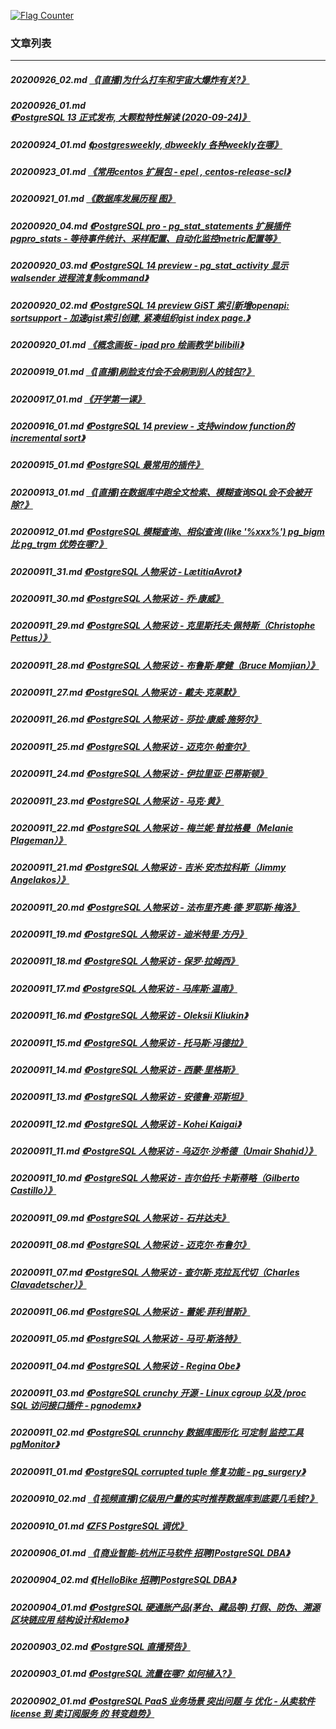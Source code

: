 <a rel="nofollow" href="http://info.flagcounter.com/h9V1"  ><img src="http://s03.flagcounter.com/count/h9V1/bg_FFFFFF/txt_000000/border_CCCCCC/columns_2/maxflags_12/viewers_0/labels_0/pageviews_0/flags_0/"  alt="Flag Counter"  border="0"  ></a>  
  
### 文章列表  
----  
##### 20200926_02.md   [《[直播]为什么打车和宇宙大爆炸有关?》](20200926_02.md)  
##### 20200926_01.md   [《PostgreSQL 13 正式发布, 大颗粒特性解读 (2020-09-24)》](20200926_01.md)  
##### 20200924_01.md   [《postgresweekly, dbweekly 各种weekly在哪》](20200924_01.md)  
##### 20200923_01.md   [《常用centos 扩展包 - epel , centos-release-scl》](20200923_01.md)  
##### 20200921_01.md   [《数据库发展历程 图》](20200921_01.md)  
##### 20200920_04.md   [《PostgreSQL pro - pg_stat_statements 扩展插件 pgpro_stats - 等待事件统计、采样配置、自动化监控metric配置等》](20200920_04.md)  
##### 20200920_03.md   [《PostgreSQL 14 preview - pg_stat_activity 显示 walsender 进程流复制command》](20200920_03.md)  
##### 20200920_02.md   [《PostgreSQL 14 preview  GiST 索引新增openapi: sortsupport - 加速gist索引创建, 紧凑组织gist index page.》](20200920_02.md)  
##### 20200920_01.md   [《概念画板 - ipad pro 绘画教学 bilibili》](20200920_01.md)  
##### 20200919_01.md   [《[直播]刷脸支付会不会刷到别人的钱包?》](20200919_01.md)  
##### 20200917_01.md   [《开学第一课》](20200917_01.md)  
##### 20200916_01.md   [《PostgreSQL 14 preview - 支持window function的incremental sort》](20200916_01.md)  
##### 20200915_01.md   [《PostgreSQL 最常用的插件》](20200915_01.md)  
##### 20200913_01.md   [《[直播]在数据库中跑全文检索、模糊查询SQL会不会被开除?》](20200913_01.md)  
##### 20200912_01.md   [《PostgreSQL 模糊查询、相似查询 (like '%xxx%') pg_bigm 比 pg_trgm 优势在哪?》](20200912_01.md)  
##### 20200911_31.md   [《PostgreSQL 人物采访 - LætitiaAvrot》](20200911_31.md)  
##### 20200911_30.md   [《PostgreSQL 人物采访 - 乔·康威》](20200911_30.md)  
##### 20200911_29.md   [《PostgreSQL 人物采访 - 克里斯托夫·佩特斯（Christophe Pettus）》](20200911_29.md)  
##### 20200911_28.md   [《PostgreSQL 人物采访 - 布鲁斯·摩健（Bruce Momjian）》](20200911_28.md)  
##### 20200911_27.md   [《PostgreSQL 人物采访 - 戴夫·克莱默》](20200911_27.md)  
##### 20200911_26.md   [《PostgreSQL 人物采访 - 莎拉·康威·施努尔》](20200911_26.md)  
##### 20200911_25.md   [《PostgreSQL 人物采访 - 迈克尔·帕奎尔》](20200911_25.md)  
##### 20200911_24.md   [《PostgreSQL 人物采访 - 伊拉里亚·巴蒂斯顿》](20200911_24.md)  
##### 20200911_23.md   [《PostgreSQL 人物采访 - 马克·黄》](20200911_23.md)  
##### 20200911_22.md   [《PostgreSQL 人物采访 - 梅兰妮·普拉格曼（Melanie Plageman）》](20200911_22.md)  
##### 20200911_21.md   [《PostgreSQL 人物采访 - 吉米·安杰拉科斯（Jimmy Angelakos）》](20200911_21.md)  
##### 20200911_20.md   [《PostgreSQL 人物采访 - 法布里齐奥·德·罗耶斯·梅洛》](20200911_20.md)  
##### 20200911_19.md   [《PostgreSQL 人物采访 - 迪米特里·方丹》](20200911_19.md)  
##### 20200911_18.md   [《PostgreSQL 人物采访 - 保罗·拉姆西》](20200911_18.md)  
##### 20200911_17.md   [《PostgreSQL 人物采访 - 马库斯·温南》](20200911_17.md)  
##### 20200911_16.md   [《PostgreSQL 人物采访 - Oleksii Kliukin》](20200911_16.md)  
##### 20200911_15.md   [《PostgreSQL 人物采访 - 托马斯·冯德拉》](20200911_15.md)  
##### 20200911_14.md   [《PostgreSQL 人物采访 - 西蒙·里格斯》](20200911_14.md)  
##### 20200911_13.md   [《PostgreSQL 人物采访 - 安德鲁·邓斯坦》](20200911_13.md)  
##### 20200911_12.md   [《PostgreSQL 人物采访 - Kohei Kaigai》](20200911_12.md)  
##### 20200911_11.md   [《PostgreSQL 人物采访 - 乌迈尔·沙希德（Umair Shahid）》](20200911_11.md)  
##### 20200911_10.md   [《PostgreSQL 人物采访 - 吉尔伯托·卡斯蒂略（Gilberto Castillo）》](20200911_10.md)  
##### 20200911_09.md   [《PostgreSQL 人物采访 - 石井达夫》](20200911_09.md)  
##### 20200911_08.md   [《PostgreSQL 人物采访 - 迈克尔·布鲁尔》](20200911_08.md)  
##### 20200911_07.md   [《PostgreSQL 人物采访 - 查尔斯·克拉瓦代切（Charles Clavadetscher）》](20200911_07.md)  
##### 20200911_06.md   [《PostgreSQL 人物采访 - 蕾妮·菲利普斯》](20200911_06.md)  
##### 20200911_05.md   [《PostgreSQL 人物采访 - 马可·斯洛特》](20200911_05.md)  
##### 20200911_04.md   [《PostgreSQL 人物采访 - Regina Obe》](20200911_04.md)  
##### 20200911_03.md   [《PostgreSQL crunchy 开源 - Linux cgroup 以及 /proc SQL 访问接口插件 - pgnodemx》](20200911_03.md)  
##### 20200911_02.md   [《PostgreSQL crunnchy 数据库图形化 可定制 监控工具 pgMonitor》](20200911_02.md)  
##### 20200911_01.md   [《PostgreSQL corrupted tuple 修复功能 - pg_surgery》](20200911_01.md)  
##### 20200910_02.md   [《[视频直播]亿级用户量的实时推荐数据库到底要几毛钱?》](20200910_02.md)  
##### 20200910_01.md   [《ZFS PostgreSQL 调优》](20200910_01.md)  
##### 20200906_01.md   [《[商业智能-杭州正马软件 招聘]PostgreSQL DBA》](20200906_01.md)  
##### 20200904_02.md   [《[HelloBike 招聘]PostgreSQL DBA》](20200904_02.md)  
##### 20200904_01.md   [《PostgreSQL 硬通胀产品(茅台、藏品等) 打假、防伪、溯源 区块链应用 结构设计和demo》](20200904_01.md)  
##### 20200903_02.md   [《PostgreSQL 直播预告》](20200903_02.md)  
##### 20200903_01.md   [《PostgreSQL 流量在哪? 如何植入?》](20200903_01.md)  
##### 20200902_01.md   [《PostgreSQL PaaS 业务场景 突出问题 与 优化 - 从卖软件license 到 卖订阅服务 的 转变趋势》](20200902_01.md)  
